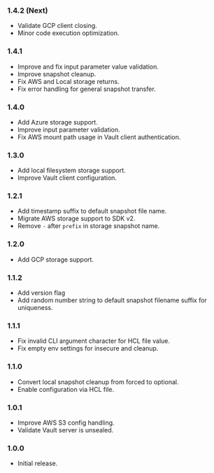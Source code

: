 ### 1.4.2 (Next)
- Validate GCP client closing.
- Minor code execution optimization.

### 1.4.1
- Improve and fix input parameter value validation.
- Improve snapshot cleanup.
- Fix AWS and Local storage returns.
- Fix error handling for general snapshot transfer.

### 1.4.0
- Add Azure storage support.
- Improve input parameter validation.
- Fix AWS mount path usage in Vault client authentication.

### 1.3.0
- Add local filesystem storage support.
- Improve Vault client configuration.

### 1.2.1
- Add timestamp suffix to default snapshot file name.
- Migrate AWS storage support to SDK v2.
- Remove `-` after `prefix` in storage snapshot name.

### 1.2.0
- Add GCP storage support.

### 1.1.2
- Add version flag
- Add random number string to default snapshot filename suffix for uniqueness.

### 1.1.1
- Fix invalid CLI argument character for HCL file value.
- Fix empty env settings for insecure and cleanup.

### 1.1.0
- Convert local snapshot cleanup from forced to optional.
- Enable configuration via HCL file.

### 1.0.1
- Improve AWS S3 config handling.
- Validate Vault server is unsealed.

### 1.0.0
- Initial release.
